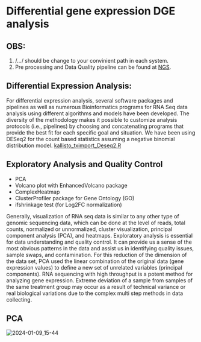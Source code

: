 # Differential gene expression DGE analysis

## OBS:

1. /.../ should be change to your convinient path in each system.
2. Pre processing and Data Quality pipeline can be found at [NGS](https://github.com/shahab178/NGS_illumina).

## Differential Expression Analysis:

For differential expression analysis, several software packages and pipelines as well as
numerous Bioinformatics programs for RNA Seq data analysis using different algorithms and
models have been developed. The diversity of the methodology makes it possible to customize
analysis protocols (i.e., pipelines) by choosing and concatenating programs that provide the
best fit for each specific goal and situation. We have been using DESeq2 for the count based 
statistics assuming a negative binomial distribution model.
[kallisto_tximport_Deseq2.R](https://github.com/shahab178/Differential-gene-expression-analysis/blob/main/kallisto_tximport_Deseq2.R)

## Exploratory Analysis and Quality Control
- PCA
- Volcano plot with EnhancedVolcano package
- ComplexHeatmap
- ClusterProfiler package for Gene Ontology (GO)
- ifshrinkage test (for Log2FC normalization)
  
Generally, visualization of RNA seq data is similar to any other type of genomic
sequencing data, which can be done at the level of reads, total counts, normalized or unnormalized,
cluster visualization, principal component analysis (PCA), and heatmaps.
Exploratory analysis is essential for data understanding and quality control.
It can provide us a sense of the most obvious patterns in the data and assist
us in identifying quality issues, sample swaps, and contamination. For this
reduction of the dimension of the data set, PCA used the linear combination of the
original data (gene expression values) to define a new set of unrelated variables (principal components).
RNA sequencing with high throughput is a potent method for analyzing gene expression.
Extreme deviation of a sample from samples of the same treatment group may occur as a result
of technical variance or real biological variations due to the complex multi step methods in data collecting.

## PCA
![2024-01-09_15-44](https://github.com/shahab178/Differential-gene-expression-analysis/assets/28104442/55e0ef1d-cc9d-4287-937e-2ab252923b4e)

  
